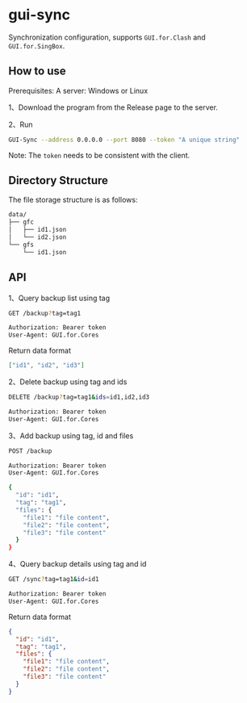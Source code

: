 # gui-sync

Synchronization configuration, supports `GUI.for.Clash` and `GUI.for.SingBox`.

## How to use

Prerequisites: A server: Windows or Linux

1、Download the program from the Release page to the server.

2、Run

```bash
GUI-Sync --address 0.0.0.0 --port 8080 --token "A unique string"
```

Note: The `token` needs to be consistent with the client.

## Directory Structure

The file storage structure is as follows:

```bash
data/
├── gfc
│   ├── id1.json
│   └── id2.json
└── gfs
    └── id1.json
```

## API

1、Query backup list using tag

```bash
GET /backup?tag=tag1

Authorization: Bearer token
User-Agent: GUI.for.Cores
```

Return data format

```json
["id1", "id2", "id3"]
```

2、Delete backup using tag and ids

```bash
DELETE /backup?tag=tag1&ids=id1,id2,id3

Authorization: Bearer token
User-Agent: GUI.for.Cores
```

3、Add backup using tag, id and files

```bash
POST /backup

Authorization: Bearer token
User-Agent: GUI.for.Cores

{
  "id": "id1",
  "tag": "tag1",
  "files": {
    "file1": "file content",
    "file2": "file content",
    "file3": "file content"
  }
}
```

4、Query backup details using tag and id

```bash
GET /sync?tag=tag1&id=id1

Authorization: Bearer token
User-Agent: GUI.for.Cores
```

Return data format

```json
{
  "id": "id1",
  "tag": "tag1",
  "files": {
    "file1": "file content",
    "file2": "file content",
    "file3": "file content"
  }
}
```
